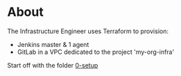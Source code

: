 # About
The Infrastructure Engineer uses Terraform to provision:
- Jenkins master & 1 agent
- GitLab
in a VPC dedicated to the project 'my-org-infra'  
  
Start off with the folder [0-setup](./0-setup/)
